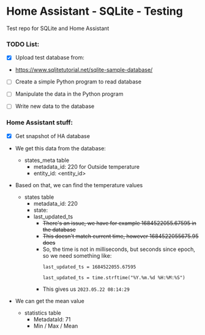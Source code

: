 # Home Assistant - SQLite - Testing

Test repo for SQLite and Home Assistant

### TODO List:

- [x] Upload test database from:
 - https://www.sqlitetutorial.net/sqlite-sample-database/
- [ ] Create a simple Python program to read database
- [ ] Manipulate the data in the Python program
- [ ] Write new data to the database


### Home Assistant stuff:
- [x] Get snapshot of HA database
- We get this data from the database:
  - states_meta table
    - metadata_id: 220 for Outside temperature
    - entity_id: <entity_id>

- Based on that, we can find the temperature values
  - states table
    - metadata_id: 220
    - state: <temperature>
    - last_updated_ts
      - <s>There's an issue, we have for example 1684522055.67595 in the database
      - This doesn't match current time, however 1684522055675.95 does</s>
      - So, the time is not in milliseconds, but seconds since epoch, so we need something like:
        ```
        last_updated_ts = 1684522055.67595

        last_updated_ts = time.strftime("%Y.%m.%d %H:%M:%S")
        ```
      - This gives us ```2023.05.22 08:14:29```

- We can get the mean value
  - statistics table
    - MetadataId: 71
    - Min / Max / Mean

